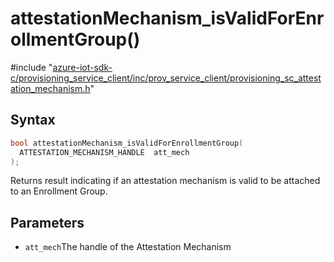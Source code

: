 # attestationMechanism_isValidForEnrollmentGroup()

\#include "[azure-iot-sdk-c/provisioning_service_client/inc/prov_service_client/provisioning_sc_attestation_mechanism.h](../iot-c-ref-provisioning-sc-attestation-mechanism-h.md)"  

## Syntax

```C
bool attestationMechanism_isValidForEnrollmentGroup(
  ATTESTATION_MECHANISM_HANDLE  att_mech
);
```

Returns result indicating if an attestation mechanism is valid to be attached to an Enrollment Group.

## Parameters
* `att_mech`The handle of the Attestation Mechanism

